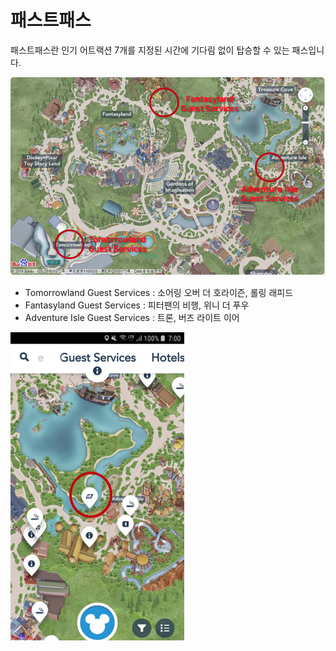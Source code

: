 # 패스트패스

패스트패스란 인기 어트랙션 7개를 지정된 시간에 기다림 없이 탑승할 수 있는 패스입니다.

![&#xD328;&#xC2A4;&#xD2B8;&#xD328;&#xC2A4;&#xB97C; &#xC0AC;&#xC6A9; &#xAC00;&#xB2A5; &#xC7A5;&#xC18C;](../.gitbook/assets/image%20%288%29.png)

* Tomorrowland Guest Services : 소어링 오버 더 호라이즌, 롤링 래피드
* Fantasyland Guest Services : 피터팬의 비행, 위니 더 푸우
* Adventure Isle Guest Services : 트론, 버즈 라이트 이어

![&#xC571;&#xC5D0;&#xC11C; &#xD655;&#xC778;&#xD560; &#xC218; &#xC788;&#xB294; &#xD328;&#xC2A4;&#xD2B8;&#xD328;&#xC2A4; &#xC13C;&#xD130;](../.gitbook/assets/image.png)

